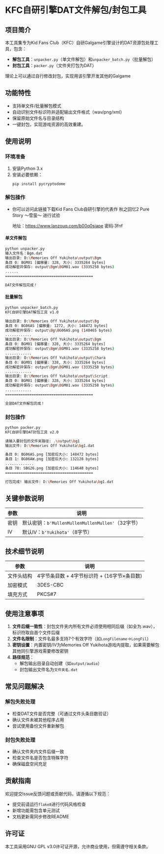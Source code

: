# KFC自研引擎DAT文件解包/封包工具

## 项目简介
本工具集专为Kid Fans Club（KFC）自研Galgame引擎设计的DAT资源包处理工具，包含：
- **解包工具**：`unpacker.py`（单文件解包）和`unpacker_batch.py`（批量解包）
- **封包工具**：`packer.py`（文件夹打包为DAT）

理论上可以通过自行修改封包，实现用该引擎开发其他的Galgame

## 功能特性
- 支持单文件/批量解包模式
- 自动识别文件标识符并适配输出文件格式（wav/png/xml）
- 保留原始文件名与目录结构
- 一键封包，实现游戏资源的高效重建。


## 使用说明
### 环境准备
1. 安装Python 3.x
2. 安装必要依赖：
   ```bash
   pip install pycryptodome
   ```

### 解包操作
- 你可以访问此链接下载Kid Fans Club自研引擎的代表作 秋之回忆2 Pure Story ～雪萤～ 进行试验

  地址：https://www.lanzouq.com/b00q0siape 密码:3fnf

#### 单文件解包
```bash
python unpacker.py
输入文件名：Bgm.dat
输出目录: D:\Memories Off Yukihota\output\Bgm
条目 0: BGM01 [偏移量: 328, 大小: 3335264 bytes]
成功解密并保存: output\Bgm\BGM01.wav (3335258 bytes)
......
========================================

DAT文件解包完成！
```

#### 批量解包
```bash
python unpacker_batch.py
KFC自研引擎DAT解包工具 v1.0

输出目录: D:\Memories Off Yukihota\output\Bg
条目 0: BG06AS [偏移量: 1272, 大小: 148472 bytes]
成功解密并保存: output\Bg\BG06AS.png (148465 bytes)
............
输出目录: D:\Memories Off Yukihota\output\Bgm
条目 0: BGM01 [偏移量: 328, 大小: 3335264 bytes]
成功解密并保存: output\Bgm\BGM01.wav (3335258 bytes)
............
输出目录: D:\Memories Off Yukihota\output\Chara
条目 0: BGM01 [偏移量: 328, 大小: 3335264 bytes]
成功解密并保存: output\Bgm\BGM01.wav (3335258 bytes)
............
输出目录: D:\Memories Off Yukihota\output\Script
条目 0: BGM01 [偏移量: 328, 大小: 3335264 bytes]
成功解密并保存: output\Bgm\BGM01.wav (3335258 bytes)
............
========================================

全部DAT文件解包完成！
```

### 封包操作
```bash
python packer.py
KFC自研引擎DAT封包工具 v2.0

请输入要封包的文件夹路径: .\output\bg1
输出文件: D:\Memories Off Yukihota\bg1.dat

条目 0: BG06AS.png [加密后大小: 148472 bytes]
条目 1: BG06AW.png [加密后大小: 132128 bytes]
.............
条目 78: SBG26.png [加密后大小: 114648 bytes]
========================================

打包完成! 输出文件: D:\Memories Off Yukihota\bg1.dat
```

## 关键参数说明
| 参数 | 说明 |
|------|------|
| 密钥 | 默认密钥：`b'MullenMullenMullenMullen'`（32字节）|
| IV | 默认IV：`b'Yukihota'`（8字节）|

## 技术细节说明
| 参数 | 说明 |
|------|------|
| 文件头结构 | 4字节条目数 + 4字节标识符 + (16字节×条目数) |
| 加密模式 | 3DES-CBC |
| 填充方式 | PKCS#7 |

## 使用注意事项
1. **文件后缀一致性**：封包文件夹内所有文件必须使用相同后缀（如全为.wav），标识符取自首个文件后缀
2. **文件名限制**：文件名最多支持7个有效字符（如`LongFilename`→`LongFil`）
3. **密钥设置**：内置密钥/IV为Memories Off Yukihota游戏内提取，如果需要解包其他同引擎游戏需要修改密钥
4. **路径规范**：
   - 解包输出目录自动创建（如`output/audio`）
   - 封包输出文件名为`文件夹名.dat`

## 常见问题解决
### 解包失败处理
- 检查DAT文件是否完整（可通过文件头条目数验证）
- 确认文件未被其他程序占用
- 尝试使用备份文件重新解包

### 封包失败处理
- 确认文件夹内文件后缀一致
- 检查文件名是否包含特殊字符
- 确保磁盘空间充足

## 贡献指南
欢迎提交Issue反馈问题或贡献代码，请遵循以下规范：
- 提交前请运行`flake8`进行代码风格检查
- 新增功能需包含单元测试
- 文档更新需同步修改README

## 许可证
本工具采用GNU GPL v3.0许可证开源，允许商业使用，但需遵守相关条款。
